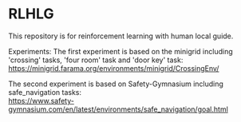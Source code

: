 # RLHLG
This repository is for reinforcement learning with human local guide.

Experiments:
The first experiment is based on the minigrid including 'crossing' tasks, 'four room' task and 'door key' task:
https://minigrid.farama.org/environments/minigrid/CrossingEnv/

The second experiment is based on Safety-Gymnasium including safe_navigation tasks:  
https://www.safety-gymnasium.com/en/latest/environments/safe_navigation/goal.html
